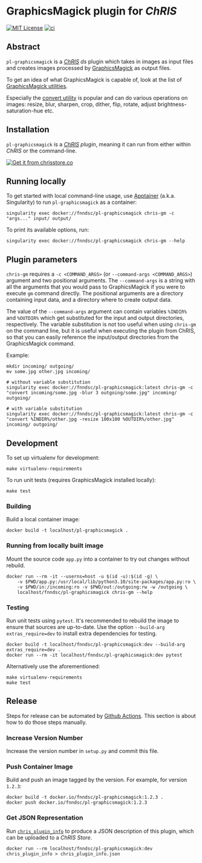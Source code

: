 # GraphicsMagick plugin for _ChRIS_

<!-- [![Version](https://img.shields.io/docker/v/fnndsc/pl-appname?sort=semver)](https://hub.docker.com/r/fnndsc/pl-appname) -->
[![MIT License](https://img.shields.io/github/license/rh-impact/pl-graphicsmagick)](https://github.com/rh-impact/graphicsmagick/blob/main/LICENSE)
[![ci](https://github.com/rh-impact/pl-graphicsmagick/actions/workflows/ci.yml/badge.svg)](https://github.com/rh-impact/pl-graphicsmagick/actions/workflows/ci.yml)

## Abstract

`pl-graphicsmagick` is a [_ChRIS_](https://chrisproject.org/)
_ds_ plugin which takes in images as input files and
creates images processed by [GraphicsMagick](http://www.graphicsmagick.org)
as output files.

To get an idea of what GraphicsMagick is capable of, look at the list
of [GraphicsMagick
utilities](http://www.graphicsmagick.org/utilities.html).

Especially the [convert
utility](http://www.graphicsmagick.org/convert.html) is popular and
can do various operations on images: resize, blur, sharpen, crop,
dither, flip, rotate, adjust brightness-saturation-hue etc.

## Installation

`pl-graphicsmagick` is a _[ChRIS](https://chrisproject.org/) plugin_, meaning it can
run from either within _ChRIS_ or the command-line.

[![Get it from chrisstore.co](https://ipfs.babymri.org/ipfs/QmaQM9dUAYFjLVn3PpNTrpbKVavvSTxNLE5BocRCW1UoXG/light.png)](https://chrisstore.co/plugin/pl-graphicsmagick)

## Running locally

To get started with local command-line usage, use [Apptainer](https://apptainer.org/)
(a.k.a. Singularity) to run `pl-graphicsmagick` as a container:

```shell
singularity exec docker://fnndsc/pl-graphicsmagick chris-gm -c "args..." input/ output/
```

To print its available options, run:

```shell
singularity exec docker://fnndsc/pl-graphicsmagick chris-gm --help
```

## Plugin parameters

`chris-gm` requires a `-c <COMMAND_ARGS>` (or `--command-args
<COMMAND_ARGS>`) argument and two positional arguments. The
`--command-args` is a string with all the arguments that you would
pass to GraphicsMagick if you were to execute `gm` command directly.
The positional arguments are a directory containing input data, and a
directory where to create output data.

The value of the `--command-args` argument can contain variables
`%INDIR%` and `%OUTDIR%` which get substituted for the input and
output directories, respectively. The variable substitution is not too
useful when using `chris-gm` on the command line, but it is useful
when executing the plugin from ChRIS, so that you can easily reference
the input/output directories from the GraphicsMagick command.

Example:

```shell
mkdir incoming/ outgoing/
mv some.jpg other.jpg incoming/

# without variable substitution
singularity exec docker://fnndsc/pl-graphicsmagick:latest chris-gm -c "convert incoming/some.jpg -blur 3 outgoing/some.jpg" incoming/ outgoing/

# with variable substitution
singularity exec docker://fnndsc/pl-graphicsmagick:latest chris-gm -c "convert %INDIR%/other.jpg -resize 100x100 %OUTDIR%/other.jpg" incoming/ outgoing/
```

## Development

To set up virtualenv for development:

```
make virtualenv-requirements
```

To run unit tests (requires GraphicsMagick installed locally):

```
make test
```

### Building

Build a local container image:

```shell
docker build -t localhost/pl-graphicsmagick .
```

### Running from locally built image

Mount the source code `app.py` into a container to try out changes without rebuild.

```shell
docker run --rm -it --userns=host -u $(id -u):$(id -g) \
    -v $PWD/app.py:/usr/local/lib/python3.10/site-packages/app.py:ro \
    -v $PWD/in:/incoming:ro -v $PWD/out:/outgoing:rw -w /outgoing \
    localhost/fnndsc/pl-graphicsmagick chris-gm --help
```

### Testing

Run unit tests using `pytest`.
It's recommended to rebuild the image to ensure that sources are up-to-date.
Use the option `--build-arg extras_require=dev` to install extra dependencies for testing.

```shell
docker build -t localhost/fnndsc/pl-graphicsmagick:dev --build-arg extras_require=dev .
docker run --rm -it localhost/fnndsc/pl-graphicsmagick:dev pytest
```

Alternatively use the aforementioned:

```shell
make virtualenv-requirements
make test
```

## Release

Steps for release can be automated by [Github Actions](.github/workflows/ci.yml).
This section is about how to do those steps manually.

### Increase Version Number

Increase the version number in `setup.py` and commit this file.

### Push Container Image

Build and push an image tagged by the version. For example, for version `1.2.3`:

```
docker build -t docker.io/fnndsc/pl-graphicsmagick:1.2.3 .
docker push docker.io/fnndsc/pl-graphicsmagick:1.2.3
```

### Get JSON Representation

Run [`chris_plugin_info`](https://github.com/FNNDSC/chris_plugin#usage)
to produce a JSON description of this plugin, which can be uploaded to a _ChRIS Store_.

```shell
docker run --rm localhost/fnndsc/pl-graphicsmagick:dev chris_plugin_info > chris_plugin_info.json
```
